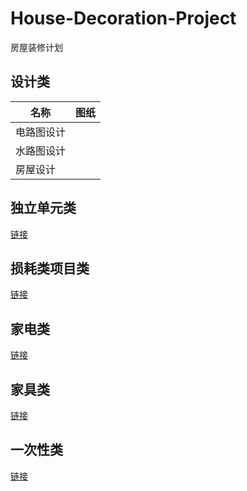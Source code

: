 # House-Decoration-Project

房屋装修计划

## 设计类

| 名称 | 图纸 |
| ---- |  ---- |
| 电路图设计 | | 
| 水路图设计 | | 
| 房屋设计 | | 

## 独立单元类

[链接](./Module)

## 损耗类项目类

[链接](./Consumption)

## 家电类

[链接](./ElectricAppliance)

## 家具类

[链接](./Furniture)

## 一次性类

[链接](./Disposable)